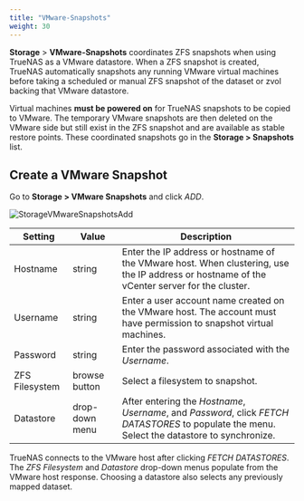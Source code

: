 ```yaml
---
title: "VMware-Snapshots"
weight: 30
---
```

 
**Storage** > **VMware-Snapshots** coordinates ZFS snapshots when using TrueNAS as a VMware datastore.
When a ZFS snapshot is created, TrueNAS automatically snapshots any running VMware virtual machines before taking a scheduled or manual ZFS snapshot of the dataset or zvol backing that VMware datastore.

Virtual machines **must be powered on** for TrueNAS snapshots to be copied to VMware.
The temporary VMware snapshots are then deleted on the VMware side but still exist in the ZFS snapshot and are available as stable restore points.
These coordinated snapshots go in the **Storage > Snapshots** list.

## Create a VMware Snapshot

Go to **Storage > VMware Snapshots** and click *ADD*.

![StorageVMwareSnapshotsAdd](/images/CORE/12.0/StorageVMwareSnapshotsAdd.png "Creating a VMware Snapshot")

| Setting | Value | Description |
|---------|-------|-------------|
| Hostname | string | Enter the IP address or hostname of the VMware host. When clustering, use the IP address or hostname of the vCenter server for the cluster. |
| Username | string | Enter a user account name created on the VMware host. The account must have permission to snapshot virtual machines. |
| Password | string | Enter the password associated with the *Username*. |
| ZFS Filesystem | browse button | Select a filesystem to snapshot. |
| Datastore | drop-down menu | After entering the *Hostname*, *Username*, and *Password*, click *FETCH DATASTORES* to populate the menu. Select the datastore to synchronize. |

TrueNAS connects to the VMware host after clicking *FETCH DATASTORES*.
The *ZFS Filesystem* and *Datastore* drop-down menus populate from the VMware host response.
Choosing a datastore also selects any previously mapped dataset.
